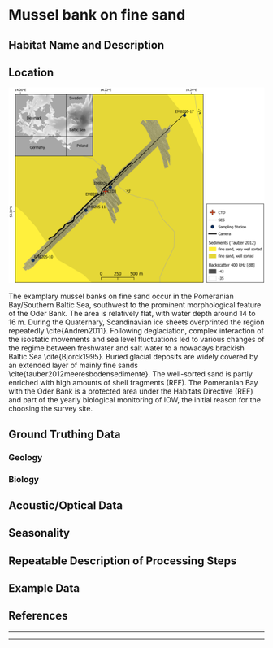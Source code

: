 # Mussel bank on fine sand

## Habitat Name and Description


## Location

![Location of sample area](img/oderbank_overview.png)

The examplary mussel banks on fine sand occur in the Pomeranian Bay/Southern Baltic Sea, southwest to the prominent morphological feature of the Oder Bank. The area is relatively flat, with water depth around 14 to 16 m.
During the Quaternary, Scandinavian ice sheets overprinted the region repeatedly \cite{Andren2011}. Following deglaciation, complex interaction of the isostatic movements and sea level fluctuations led to various changes of the regime between freshwater and salt water to a nowadays brackish Baltic Sea \cite{Bjorck1995}. Buried glacial deposits are widely covered by an extended layer of mainly fine sands \cite{tauber2012meeresbodensedimente}. The well-sorted sand is partly enriched with high amounts of shell fragments (REF). The Pomeranian Bay with the Oder Bank is a protected area under the Habitats Directive (REF) and part of the yearly biological monitoring of IOW, the initial reason for the choosing the survey site.

## Ground Truthing Data
### Geology


### Biology


## Acoustic/Optical Data

## Seasonality


## Repeatable Description of Processing Steps

## Example Data

## References

---


---
